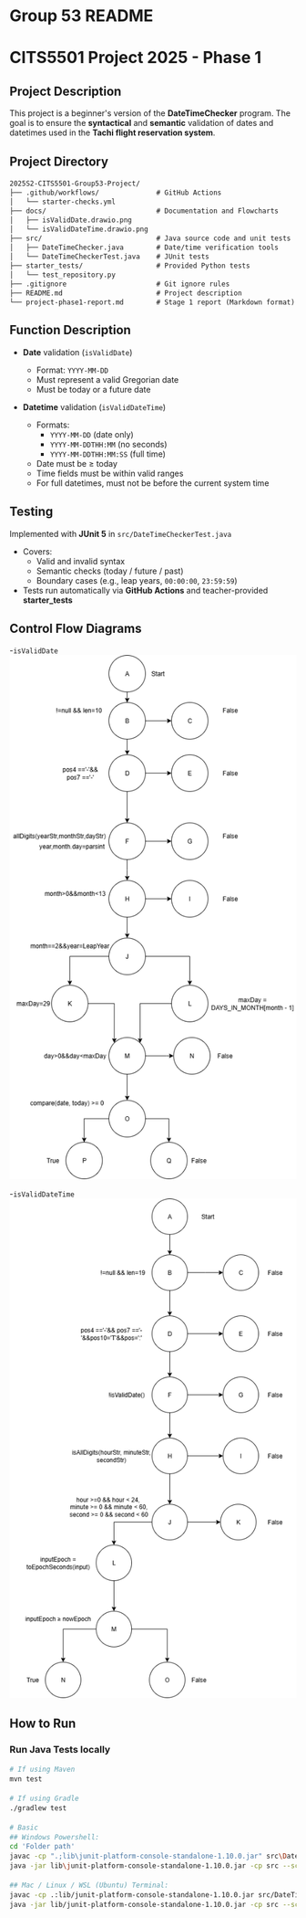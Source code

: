 # Group 53 README

# CITS5501 Project 2025 - Phase 1

## Project Description

This project is a beginner's version of the **DateTimeChecker** program.
The goal is to ensure the **syntactical** and **semantic** validation of dates and datetimes used in the **Tachi flight reservation system**.

## Project Directory

```
2025S2-CITS5501-Group53-Project/
├── .github/workflows/              # GitHub Actions
│   └── starter-checks.yml
├── docs/                           # Documentation and Flowcharts
│   ├── isValidDate.drawio.png
│   └── isValidDateTime.drawio.png
├── src/                            # Java source code and unit tests
│   ├── DateTimeChecker.java        # Date/time verification tools
│   └── DateTimeCheckerTest.java    # JUnit tests
├── starter_tests/                  # Provided Python tests
│   └── test_repository.py
├── .gitignore                      # Git ignore rules
├── README.md                       # Project description
└── project-phase1-report.md        # Stage 1 report (Markdown format)
```

## Function Description

- **Date** validation (`isValidDate`)  
  - Format: `YYYY-MM-DD`  
  - Must represent a valid Gregorian date  
  - Must be today or a future date

- **Datetime** validation (`isValidDateTime`)  
  - Formats:  
    - `YYYY-MM-DD` (date only)  
    - `YYYY-MM-DDTHH:MM` (no seconds)  
    - `YYYY-MM-DDTHH:MM:SS` (full time)  
  - Date must be ≥ today  
  - Time fields must be within valid ranges  
  - For full datetimes, must not be before the current system time  

## Testing

Implemented with **JUnit 5** in `src/DateTimeCheckerTest.java`
- Covers:
  - Valid and invalid syntax
  - Semantic checks (today / future / past)
  - Boundary cases (e.g., leap years, `00:00:00`, `23:59:59`)
- Tests run automatically via **GitHub Actions** and teacher-provided **starter_tests**

## Control Flow Diagrams

-`isValidDate`  
  ![Control Flow Diagram for isValidDate](docs/img/isValidDate.drawio.png)
  
-`isValidDateTime`  
  ![Control Flow Diagram for isValidDateTime](docs/img/isValidDateTime.drawio.png)

## How to Run

### Run Java Tests locally
```bash
# If using Maven
mvn test

# If using Gradle
./gradlew test

# Basic
## Windows Powershell:
cd 'Folder path'
javac -cp ".;lib\junit-platform-console-standalone-1.10.0.jar" src\DateTimeChecker.java src\DateTimeCheckerTest.java
java -jar lib\junit-platform-console-standalone-1.10.0.jar -cp src --scan-class-path

## Mac / Linux / WSL (Ubuntu) Terminal:
javac -cp .:lib/junit-platform-console-standalone-1.10.0.jar src/DateTimeChecker.java src/DateTimeCheckerTest.java
java -jar lib/junit-platform-console-standalone-1.10.0.jar -cp src --scan-class-path

 
  
